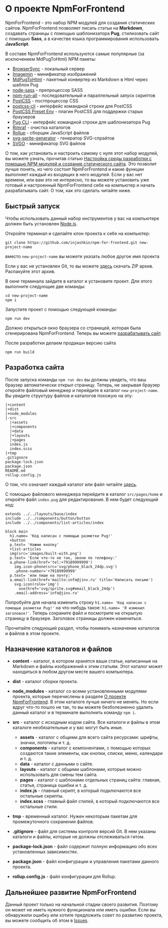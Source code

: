 # О проекте NpmForFrontend

NpmForFrontend - это набор NPM модулей для создания статических сайтов. NpmForFrontend позволяет писать статьи на **Markdown**, создавать страницы с помощью шаблонизатора **Pug**, стилизовать сайт с помощью **Sass**, а в качестве языка программирования использовать **JavaScript**.

В составе NpmForFrontend используются самые популярные (за исключением MdPugToHtml) NPM пакеты:

- [BrowserSync](https://browsersync.io/) - локальный сервер
- [Imagemin](https://github.com/imagemin/imagemin-cli) - минификатор изображений
- [MdPugToHtml](https://www.npmjs.com/package/md-pug-to-html) - пакетный конвертер из Markdown в Html через шаблон Pug
- [node-sass](https://github.com/sass/node-sass) - препроцессор SASS
- [npm-run-all](https://github.com/mysticatea/npm-run-all) - последовательный и параллельный запуск скриптов
- [PostCSS](https://www.npmjs.com/package/postcss) - постпроцессор CSS
- [postcss-cli](https://github.com/postcss/postcss-cli) - интерфейс командной строки для PostCSS
- [PostCSS Preset Env](https://github.com/csstools/postcss-plugins/tree/main/plugin-packs/postcss-preset-env) - плагин PostCSS для поддержки старых браузеров
- [Pug CLI](https://www.npmjs.com/package/pug-cli) - интерфейс командной строки для шаблонизатора Pug
- [Rimraf](https://www.npmjs.com/package/rimraf) - очистка каталогов
- [Rollup](https://www.npmjs.com/package/rollup) - сборщик JavaScript файлов
- [svg-sprite-generator](https://www.npmjs.com/package/svg-sprite-generator) - генератор SVG-спрайтов
- [SVGO](https://github.com/svg/svgo) - минификатор SVG файлов

О том, как установить и настроить самому с нуля этот набор модулей, вы можете узнать, прочитав статью [Настройка среды разработки с помощью NPM модулей и создание статического сайта](https://jinv.ru/Sozdanie-saytov/Nastrojka-NPM-dlya-staticheskogo-sajta/). Это позволит лучше понять, из чего состоит NpmForFrontend и какие функции выполняет каждый из входящих в него модулей. Если у вас нет времени, или вам это не интересно, то вы можете установить уже готовый и настроенный NpmForFrontend себе на компьютер и начать разрабатывать сайт. О том, как это сделать читайте ниже.

## Быстрый запуск

Чтобы использовать данный набор инструментов у вас на компьютере должен быть установлен [Node.js](https://nodejs.org/).

Откройте терминал и сделайте клон проекта к себе на компьютер:

```
git clone https://github.com/injashkin/npm-for-frontend.git new-project-name
```

вместо `new-project-name` вы можете указать любое другое имя проекта

Если у вас не установлен Git, то вы можете [здесь](https://github.com/injashkin/npm-for-frontend/archive/refs/heads/main.zip) скачать ZIP архив. Распакуйте этот архив.

В окне терминала зайдите в каталог и установите проект. Для этого выполните следующие две команды:

```
cd new-project-name
npm i
```

Запустите проект с помощью следующей команды:

```
npm run dev
```

Должно открыться окно браузера со страницей, которая была сгенерирована NpmForFrontend. Теперь вы можете [разрабатывать сайт](#разработка-сайта).

После разработки делаем продакшн версию сайта

```
npm run build
```

## Разработка сайта

После запуска команды `npm run dev` вы должны увидеть, что ваш браузер автоматически открыл страницу. Теперь, не закрывая браузер откройте файловый менеджер и перейдите в каталог `new-project-name`. Вы увидите структуру файлов и каталогов похожую на эту:

```
|+content
|+dist
|+node_modules
|-src
  |+assets
  |+components
  |+data
  |+layouts
  |+pages
  index.js
  index.scss
|+tmp
.gitignore
package-lock.json
package.json
README.md
rollup.config.js
```

О том, что означает каждый каталог или файл читайте [здесь](#назначение-каталогов-и-файлов).

С помощью файлового менеджера перейдите в каталог `src/pages/home` и откройте файл `index.pug` для редактирования. В нем будет следующий код:

```pug
extends ../../layouts/base/index
include ../../components/button/button
include ../../components/list-articles/index

block main
  h1.name= 'Код написан с помощью разметки Pug!'
  +button
  p.text= 'Нажми кнопку'
  +list-articles
  img(src='images/built-with.png')
  p.text= 'Если что-то не так, звони по телефону:'
  a.phone-link(href='tel:+79189999999')
    img.icon-phone(src='svg/phone_black_24dp.svg')
    .phone-number='+79189999999'
  p.text= 'или пиши на почту:'
  a.email-link(href='mailto:info@jinv.ru' title='Написать письмо')
    svg.icon(role='img')
      use(href='svg/sprite.svg#email_black_24dp')
    .email-address='info@jinv.ru'
```

Попробуйте для начала изменить строку `h1.name= 'Код написан с помощью разметки Pug!'` на что-нибудь такое: `h1.name= 'Я изменил заголовок!'`. Теперь сохраните файл и посмотрите на открытую страницу в браузере. Заголовок страницы должен измениться.

Прочитайте следующий раздел, чтобы понимать назначение каталогов и файлов в этом проекте.

## Назначение каталогов и файлов

- **content** - каталог, в котором хранятся ваши статьи, написанные на Markdown и файлы изображений к этим статьям. Этот каталог может находиться в любом другом месте вашего компьютера.

- **dist** - каталог сборки проекта.

- **node_modules** - каталог со всеми установленными модулями проекта, которые перечислены в разделе [О проекте NpmForFrontend](#о-проекте-npmforfrontend). В этом каталоге лучше ничего не менять. Но если вдруг что-то пошло не так, то вы можете безболезненно удалить данный каталог и в терминале выполнить команду `npm i`.

- **src** - каталог с исходным кодом сайта. Все каталоги и файлы в этом каталоге необязательные и у вас могут быть иные.

  - **assets** - каталог с общими для всего сайта ресурсами: шрифты, значки, логотипы и т. д.
  - **components** - каталог с компонентами, с помощью которых создаются такие элементы, как кнопки, списки, меню, календари и т. д.
  - **data** - каталог с данными о сайте.
  - **layouts** - каталог с общими шаблонами, которые можно использовать для смены тем сайта.
  - **pages** - каталог с шаблонами отдельных страниц сайта: главная, статья, страница ошибки и т. д.
  - **index.js** - главный скрипт, в который подключаются все остальные скрипты.
  - **index.scss** - главный файл стилей, в который подключаются все остальные стили.

- **tmp** - временный каталог. Нужен некоторым пакетам для промежуточного сохранения файлов.

- **.gitignore** - файл для системы контроля версий Git. В нем указаны каталоги и файлы, которые не должны отслеживаться гитом.

- **package-lock.json** - файл содержит полную информацию обо всех установленных зависимостях.

- **package.json** - файл конфигурации и управления пакетами данного проекта.

- **rollup.config.js** - файл конфигурации для Rollup.

## Дальнейшее развитие NpmForFrontend

Данный проект только на начальной стадии своего развития. Поэтому он может не иметь нужного функционала или иметь ошибки. Если вы обнаружили ошибку или хотите предложить совет по развитию проекта, вы можете сообщить об этом в [Issues](https://github.com/injashkin/npm-for-frontend/issues).

